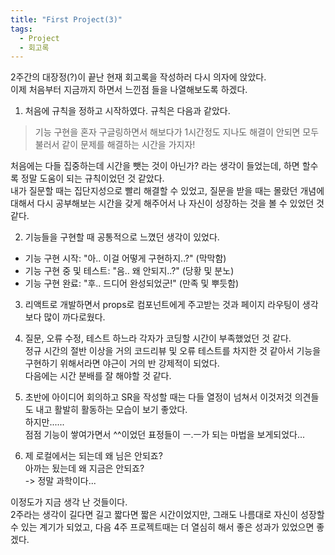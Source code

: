 ```yaml
---
title: "First Project(3)"
tags:
  - Project
  - 회고록 
---
```


2주간의 대장정(?)이 끝난 현재 회고록을 작성하러 다시 의자에 앉았다.  
이제 처음부터 지금까지 하면서 느낀점 들을 나열해보도록 하겠다.  

1. 처음에 규칙을 정하고 시작하였다. 규칙은 다음과 같았다.  

  > 기능 구현을 혼자 구글링하면서 해보다가 1시간정도 지나도 해결이 안되면 모두 불러서 같이 문제를 해결하는 시간을 가지자!  

  처음에는 다들 집중하는데 시간을 뺏는 것이 아닌가? 라는 생각이 들었는데, 하면 할수록 정말 도움이 되는 규칙이었던 것 같았다.  
  내가 질문할 때는 집단지성으로 빨리 해결할 수 있었고, 질문을 받을 때는 몰랐던 개념에 대해서 다시 공부해보는 시간을 갖게 해주어서 나 자신이 성장하는 것을 볼 수 있었던 것 같다.  

2. 기능들을 구현할 때 공통적으로 느꼈던 생각이 있었다.  
  - 기능 구현 시작: "아.. 이걸 어떻게 구현하지..?" (막막함)  
  - 기능 구현 중 및 테스트: "음.. 왜 안되지..?" (당황 및 분노)  
  - 기능 구현 완료: "후.. 드디어 완성되었군!" (만족 및 뿌듯함)  
  
3. 리액트로 개발하면서 props로 컴포넌트에게 주고받는 것과 페이지 라우팅이 생각보다 많이 까다로웠다.  

4. 질문, 오류 수정, 테스트 하느라 각자가 코딩할 시간이 부족했었던 것 같다.  
  정규 시간의 절반 이상을 거의 코드리뷰 및 오류 테스트를 차지한 것 같아서 기능을 구현하기 위해서라면 야근이 거의 반 강제적이 되었다.  
  다음에는 시간 분배를 잘 해야할 것 같다.  

5. 초반에 아이디어 회의하고 SR을 작성할 때는 다들 열정이 넘쳐서 이것저것 의견들도 내고 활발히 활동하는 모습이 보기 좋았다.  
  하지만......  
  점점 기능이 쌓여가면서 ^^이었던 표정들이 ㅡ.ㅡ가 되는 마법을 보게되었다...  
  
6. 제 로컬에서는 되는데 왜 님은 안되죠?  
  아까는 됬는데 왜 지금은 안되죠?  
  -> 정말 과학이다...  


이정도가 지금 생각 난 것들이다.  
2주라는 생각이 길다면 길고 짧다면 짧은 시간이었지만, 그래도 나름대로 자신이 성장할 수 있는 계기가 되었고, 다음 4주 프로젝트때는 더 열심히 해서 좋은 성과가 있었으면 좋겠다.  

